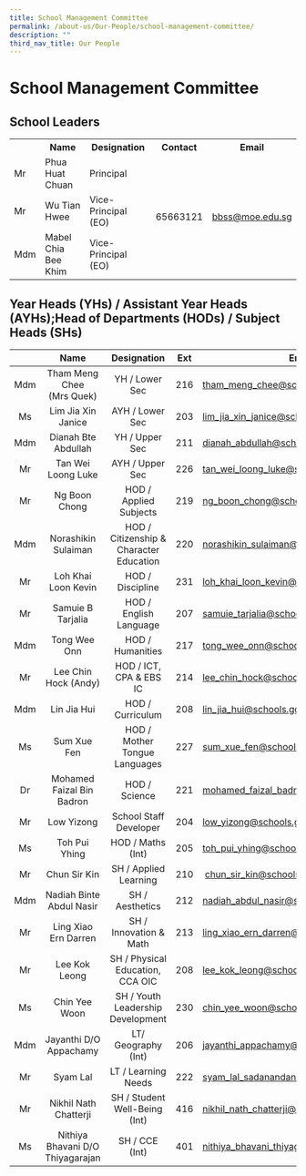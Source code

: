 ```yaml
---
title: School Management Committee
permalink: /about-us/Our-People/school-management-committee/
description: ""
third_nav_title: Our People
---
```

# School Management Committee

## School Leaders
<div>
<div>
<table>
<tbody>
<tr>
	<th></th>
<th>Name</th>
<th>Designation</th>
<th>Contact</th>
<th>Email</th>
</tr>
<tr>
<td>Mr</td>
<td>Phua Huat Chuan</td>
<td>Principal</td>
<td rowspan="3">65663121</td>
<td rowspan="3"><a href="mailto:bbss@moe.edu.sg" target="">bbss@moe.edu.sg</a></td>
</tr>
<tr>
<td>Mr</td>
<td>Wu Tian Hwee</td>
<td>Vice-Principal (EO)</td>
</tr>
<tr>
<td>Mdm</td>
<td>Mabel Chia Bee Khim</td>
<td>Vice-Principal (EO)</td>
</tr>
</tbody>
</table>
</div>
</div>
<div>
</div>

## Year Heads (YHs) / Assistant Year Heads (AYHs);Head of Departments (HODs) / Subject Heads (SHs)

|        |          Name         |     Designation                   | Ext |       Email               |
|:----:|:---------:|:-----------:|:-----:|-----------|
|  Mdm | Tham Meng Chee<br>(Mrs Quek) |               YH / Lower Sec             |  216  |     [tham\_meng\_chee@schools.gov.sg](mailto:tham_meng_chee@schools.gov.sg)    |
|  Ms  |       Lim Jia Xin Janice     |              AYH / Lower Sec             |  203  |  [lim\_jia\_xin\_janice@schools.gov.sg](mailto:lim_jia_xin_janice@schools.gov.sg)  |
|  Mdm |      Dianah Bte Abdullah     |              YH / Upper Sec              |  211  |   [dianah\_abdullah@schools.gov.sg](mailto:dianah_abdullah@schools.gov.sg)   |
|  Mr  |       Tan Wei Loong Luke     |              AYH / Upper Sec             |  226  |   [tan\_wei\_loong\_luke@schools.gov.sg](mailto:tan_wei_loong_luke@schools.gov.sg) |
|   Mr |        Ng Boon Chong         |           HOD / Applied Subjects         |   219 |     [ng\_boon\_chong@schools.gov.sg](mailto:ng_boon_chong@schools.gov.sg%C2%A0)    |
|  Mdm |      Norashikin Sulaiman     |  HOD / Citizenship & Character Education |  220  |  [norashikin\_sulaiman@schools.gov.sg](mailto:norashikin_sulaiman@schools.gov.sg)  |
|  Mr  |      Loh Khai Loon Kevin     |             HOD / Discipline             |   231 |  [loh\_khai\_loon\_kevin@schools.gov.sg](mailto:loh_khai_loon_kevin@schools.gov.sg)  |
|  Mr  |       Samuie B Tarjalia      |          HOD / English Language          |  207  |    [samuie\_tarjalia@schools.gov.sg](mailto:samuie_tarjalia@schools.gov.sg)    |
|  Mdm |          Tong Wee Onn        |             HOD / Humanities             |  217  |      [tong\_wee\_onn@schools.gov.sg](mailto:tong_wee_onn@schools.gov.sg)     |
|  Mr  |     Lee Chin Hock (Andy)     |          HOD / ICT, CPA & EBS IC         |  214  |    [lee\_chin\_hock@schools.gov.sg](mailto:lee_chin_hock@schools.gov.sg)    |
|  Mdm |          Lin Jia Hui         |             HOD / Curriculum             |      208 |     [lin\_jia\_hui@schools.gov.sg](mailto:lin_jia_hui@schools.gov.sg)      |
|  Ms  |          Sum Xue Fen         |       HOD / Mother Tongue Languages      |  227  |      [sum\_xue\_fen@schools.gov.sg](mailto:sum_xue_fen@schools.gov.sg)      |
|  Dr  |   Mohamed Faizal Bin Badron  |               HOD / Science              |  221  | [mohamed\_faizal\_badron@schools.gov.sg](mailto:mohamed_faizal_badron@schools.gov.sg) |
|  Mr  |          Low Yizong          |           School Staff Developer         |  204  |       [low\_yizong@schools.gov.sg](mailto:low_yizong@schools.gov.sg)      |
|  Ms  |         Toh Pui Yhing        |             HOD / Maths (Int)            |  205  |    [toh\_pui\_yhing@schools.gov.sg](mailto:toh_pui_yhing@schools.gov.sg)    |
|  Mr  |         Chun Sir Kin         |           SH / Applied Learning          |   210 |       [chun\_sir\_kin@schools.gov.sg](mailto:chun_sir_kin@schools.gov.sg)     |
|  Mdm |   Nadiah Binte Abdul Nasir   |              SH / Aesthetics             |  212  | [nadiah\_abdul\_nasir@schools.gov.sg](mailto:nadiah_abdul_nasir@schools.gov.sg)  |
|  Mr  |     Ling Xiao Ern Darren     |           SH / Innovation & Math         |  213  | [ling\_xiao\_ern\_darren@schools.gov.sg](mailto:ling_xiao_ern_darren@schools.gov.sg) |
|  Mr  |        Lee Kok Leong         |     SH / Physical Education, CCA OIC     |  208  |     [lee\_kok\_leong@schools.gov.sg](mailto:lee_kok_leong@schools.gov.sg)     |
|  Ms  |         Chin Yee Woon        |     SH / Youth Leadership Development    |  230  |     [chin\_yee\_woon@schools.gov.sg](mailto:chin_yee_woon@schools.gov.sg)     |
|  Mdm |    Jayanthi D/O Appachamy    |            LT/ Geography (Int)           |  206  |   [jayanthi\_appachamy@schools.gov.sg](mailto:jayanthi_appachamy@schools.gov.sg)  |
|  Mr  |            Syam Lal          |            LT / Learning Needs           |  222  |  [syam\_lal\_sadanandan@schools.gov.sg](mailto:syam_lal_sadanandan@schools.gov.sg) |
|  Mr  |            Nikhil Nath Chatterji |            SH / Student Well-Being (Int)           |  416  |  [nikhil_nath_chatterji@schools.gov.sg](mailto:nikhil_nath_chatterji@schools.gov.sg) |
|  Ms  |            Nithiya Bhavani D/O Thiyagarajan          |            SH / CCE (Int)        |  401 |  [nithiya_bhavani_thiyagarajan@schools.gov.sg](mailto:nithiya_bhavani_thiyagarajan@schools.gov.sg) |